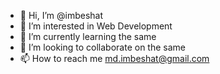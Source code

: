 - 👋 Hi, I’m @imbeshat
- 👀 I’m interested in Web Development
- 🌱 I’m currently learning the same
- 💞️ I’m looking to collaborate on the same
- 📫 How to reach me md.imbeshat@gmail.com

<!---
imbeshat/imbeshat is a ✨ special ✨ repository because its `README.md` (this file) appears on your GitHub profile.
You can click the Preview link to take a look at your changes.
--->

